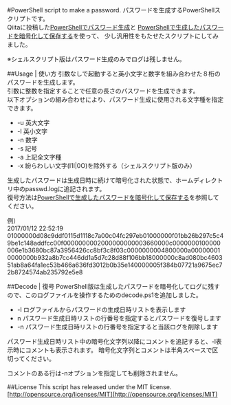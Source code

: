 #PowerShell script to make a password.
パスワードを生成するPowerShellスクリプトです。  
Qiitaに投稿した[PowerShellでパスワード生成](http://qiita.com/Takeru/items/da17c8ae9122bca6f2d4)と
[PowerShellで生成したパスワードを暗号化して保存する](http://qiita.com/Takeru/items/c8c769f88e8ccb06ffe3)を使って、
少し汎用性をもたせたスクリプトにしてみました。  

※シェルスクリプト版はパスワード生成のみでログは残しません。  

##Usage | 使い方
引数なしで起動すると英小文字と数字を組み合わせた８桁のパスワードを生成します。  
引数に整数を指定することで任意の長さのパスワードを生成できます。  
以下オプションの組み合わせにより、パスワード生成に使用される文字種を指定できます。  

* -u 英大文字
* -l 英小文字
* -n 数字
* -s 記号
* -a 上記全文字種
* -x 紛らわしい文字(I1l|0O)を除外する（シェルスクリプト版のみ）

生成したパスワードは生成日時に続けて暗号化された状態で、ホームディレクトリ中のpasswd.logに追記されます。  
復号方法は[PowerShellで生成したパスワードを暗号化して保存する](http://qiita.com/Takeru/items/c8c769f88e8ccb06ffe3)を参照してください。  

例）  
2017/01/12 22:52:19 01000000d08c9ddf0115d1118c7a00c04fc297eb01000000f01bb26b297c5c49be1c148addfcc00f0000000002000000000003660000c0000000100000006e1b3680bc87a3956426cc8bf3c8f03c0000000004800000a000000010000000b932a8b7cc446dd1a5d7c28d88f106bb18000000c8ad080bc460351ab8a64fa1ec53b466a636fd3012b0b35e140000005f384b07721a9675ec72b8724574ab235792e5e8  

##Decode | 復号
PowerShell版は生成したパスワードを暗号化してログに残すので、このログファイルを操作するためのdecode.ps1を追加しました。  

* -l ログファイルからパスワードの生成日時リストを表示します
*  n パスワード生成日時リストの行番号を指定するとパスワードを復号します
* -n パスワード生成日時リストの行番号を指定すると当該ログを削除します

パスワード生成日時リスト中の暗号化文字列以降にコメントを追記すると、-l表示時にコメントも表示されます。
暗号化文字列とコメントは半角スペースで区切ってください。  

コメントのある行は-nオプションを指定しても削除されません。  

##License
This script has released under the MIT license.  
[http://opensource.org/licenses/MIT](http://opensource.org/licenses/MIT)
